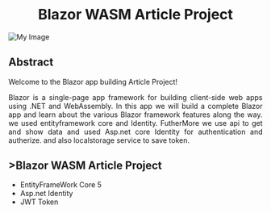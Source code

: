 <html>
 <header>
  
<meta name="google-site-verification" content="abV3V858utKxyRba-szr6Yd-KlbT0_esp5gJMyL-s4w" />
 </header>


<h1 color="blue" align="center" >Blazor WASM Article Project</h1>

![My Image](Images/Result.png)


<h2>Abstract</h2>
    <div style="text-align: justify;text-justify: inter-word;">
Welcome to the Blazor app building Article Project!

Blazor is a single-page app framework for building client-side web apps using .NET and WebAssembly. In this app we will build a complete Blazor app and learn about the various Blazor framework features along the way.
we used entityframework core and Identity. FutherMore we use api to get and show data and used Asp.net core Identity for authentication and autherize. and also localstorage service to save token.
 </div>
 

<h2>>Blazor WASM Article Project</h2>
 <ul>
  <li>EntityFrameWork Core 5</li>
  <li>Asp.net Identity</li>
  <li>JWT Token</li>
 
</ul> 

